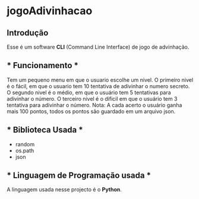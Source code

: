 # jogoAdivinhacao
## Introdução
Esse é um software **CLI** (Command Line Interface) de jogo de advinhação. 
## * Funcionamento *
Tem um pequeno menu em que o usuario escolhe um nivel.
O primeiro nivel é o fácil, em que o usuario tem 10 tentativa de adivinhar o numero secreto.
O segundo nivel é o médio, em que o usuário tem 5 tentativas para adivinhar o número.
O terceiro nivel é o dificil em que o usuário tem 3 tentativa para adivinhar o número.
Nota: A cada acerto o usuário ganha mais 100 pontos, todos os pontos são guardado em um arquivo json.
## * Biblioteca Usada *
* random
* os.path
* json
## * Linguagem de Programação usada *
A linguagem usada nesse projecto é o **Python**.




